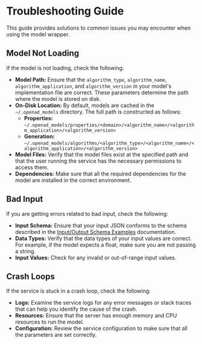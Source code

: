 # Troubleshooting Guide

This guide provides solutions to common issues you may encounter when using the model wrapper.

## Model Not Loading

If the model is not loading, check the following:

*   **Model Path:** Ensure that the `algorithm_type`, `algorithm_name`, `algorithm_application`, and `algorithm_version` in your model's implementation file are correct. These parameters determine the path where the model is stored on disk.
*   **On-Disk Location:** By default, models are cached in the `~/.openad_models` directory. The full path is constructed as follows:
    *   **Properties:** `~/.openad_models/properties/<domain>/<algorithm_name>/<algorithm_application>/<algorithm_version>`
    *   **Generation:** `~/.openad_models/algorithms/<algorithm_type>/<algorithm_name>/<algorithm_application>/<algorithm_version>`
*   **Model Files:** Verify that the model files exist at the specified path and that the user running the service has the necessary permissions to access them.
*   **Dependencies:** Make sure that all the required dependencies for the model are installed in the correct environment.

## Bad Input

If you are getting errors related to bad input, check the following:

*   **Input Schema:** Ensure that your input JSON conforms to the schema described in the [Input/Output Schema Examples](./input-output.md) documentation.
*   **Data Types:** Verify that the data types of your input values are correct. For example, if the model expects a float, make sure you are not passing a string.
*   **Input Values:** Check for any invalid or out-of-range input values.

## Crash Loops

If the service is stuck in a crash loop, check the following:

*   **Logs:** Examine the service logs for any error messages or stack traces that can help you identify the cause of the crash.
*   **Resources:** Ensure that the server has enough memory and CPU resources to run the model.
*   **Configuration:** Review the service configuration to make sure that all the parameters are set correctly.
